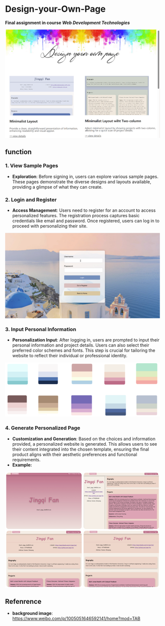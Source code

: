 # Design-your-Own-Page
**Final assignment in course ___Web Development Technologies___**

![image](images/index.png)
## function
### 1. View Sample Pages
- **Exploration**: Before signing in, users can explore various sample pages. These pages demonstrate the diverse designs and layouts available, providing a glimpse of what they can create.

### 2. Login and Register
- **Access Management**: Users need to register for an account to access personalized features. The registration process captures basic credentials like email and password. Once registered, users can log in to proceed with personalizing their site.
  
![image](images/login.png)

### 3. Input Personal Information
- **Personalization Input**: After logging in, users are prompted to input their personal information and project details. Users can also select their preferred color schemes and fonts. This step is crucial for tailoring the website to reflect their individual or professional identity.

![image](images/scheme.png)

### 4. Generate Personalized Page
- **Customization and Generation**:  Based on the choices and information provided, a personalized website is generated. This allows users to see their content integrated into the chosen template, ensuring the final product aligns with their aesthetic preferences and functional requirements.
- **Example:**
  
![image](images/template.jpg)

## Refenrence
- **background image**: https://www.weibo.com/p/1005051646592141/home?mod=TAB
